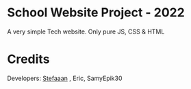 # School Website Project - 2022

A very simple Tech website. Only pure JS, CSS & HTML

# Credits

  Developers: [Stefaaan](https://twitter.com/Stefaaan06) , Eric, SamyEpik30
  
    
  
